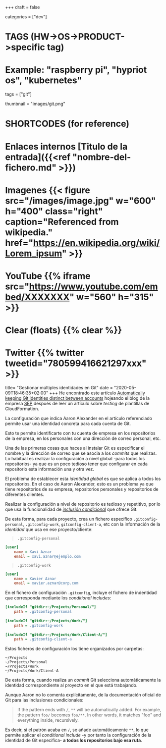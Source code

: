 +++
draft = false

categories = ["dev"]
# TAGS (HW->OS->PRODUCT->specific tag)
# Example: "raspberry pi", "hypriot os", "kubernetes"

tags = ["git"]

thumbnail = "images/git.png"

# SHORTCODES (for reference)

# Enlaces internos [Titulo de la entrada]({{<ref "nombre-del-fichero.md" >}})

# Imagenes {{< figure src="/images/image.jpg" w="600" h="400" class="right" caption="Referenced from wikipedia." href="https://en.wikipedia.org/wiki/Lorem_ipsum" >}}
# YouTube {{% iframe src="https://www.youtube.com/embed/XXXXXXX" w="560" h="315" >}}
# Clear (floats) {{% clear %}}
# Twitter {{% twitter tweetid="780599416621297xxx" >}}

title=  "Gestionar múltiples identidades en Git"
date = "2020-05-09T18:46:35+02:00"
+++
He encontrado este artículo [Automatically keeping Git identities distinct between accounts](https://www.sep.com/sep-blog/2019/01/03/automatically-keeping-git-identities-distinct-between-accounts/) hojeando el blog de la empresa [SEP](https://www.sep.com/) después de leer un artículo sobre *testing* de plantillas de CloudFormation.

La configuración que indica Aaron Alexander en el artículo referenciado permite usar una identidad concreta para cada cuenta de Git.

Esto te permite identificarte con tu cuenta de empresa en los repositorios de la empresa, en los personales con una dirección de correo personal, etc.
<!--more-->

Una de las primeras cosas que haces al instalar Git es especificar el nombre y la dirección de correo que se asocia a los *commits* que realizas. Lo habitual es realizar la configuración a nivel global -para todos los repositorios- ya que es un poco tedioso tener que configurar en cada repositorio esta información una y otra vez.

El problema de establecer esta *identidad global* es que se aplica a todos los repositorios. En el caso de Aaron Alexander, esto es un problema ya que tiene repositorios de su empresa, repositorios personales y repositorios de diferentes clientes.

Realizar la configuración a nivel de repositorio es tedioso y repetitivo, por lo que usa la funcionalidad de [*inclusión condicional*](https://git-scm.com/docs/git-config#_includes) que ofrece Git.

De esta forma, para cada proyecto, crea un fichero específico `.gitconfig-personal`, `.gitconfig-work`, `gitconfig-client-a`, etc con la información de la *identidad* que usa en ese proyecto/cliente:

> `.gitconfig-personal`

```ini
[user]
    name = Xavi Aznar
    email = xavi.aznar@ejemplo.com
```

> `.gitconfig-work`

```ini
[user]
    name = Xavier Aznar
    email = xavier.aznar@corp.com
```

En el fichero de configuración `.gitconfig`, incluye el fichero de indentidad que corresponda mediante los *conditional includes*:

```ini
[includeIf "gitdir:~/Projects/Personal/"]  
    path = .gitconfig-personal  
  
[includeIf "gitdir:~/Projects/Work/"]  
    path = .gitconfig-work  
  
[includeIf "gitdir:~/Projects/Work/Client-A/"]  
    path = .gitconfig-client-a
```

Estos ficheros de configuración los tiene organizados por carpetas:

```text
~/Projects  
~/Projects/Personal  
~/Projects/Work  
~/Projects/Work/Client-A
```

De esta forma, cuando realiza un *commit* Git selecciona automáticamente la identidad correspondiente al proyecto en el que está trabajando.

Aunque Aaron no lo comenta explícitamente, de la documentación oficial de Git para las inclusiones condicionales:

> If the pattern ends with `/`, `**` will be automatically added. For example, the pattern `foo/` becomes `foo/**`. In other words, it matches "foo" and everything inside, recursively.

Es decir, si el patrón acaba en `/`, se añade automáticamente `**`, lo que permite aplicar el *conditional include* -y por tanto la configuración de la identidad de Git específica- **a todos los repositorios bajo esa ruta**.
